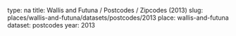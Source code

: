 type: na
title: Wallis and Futuna / Postcodes / Zipcodes (2013)
slug: places/wallis-and-futuna/datasets/postcodes/2013
place: wallis-and-futuna
dataset: postcodes
year: 2013
